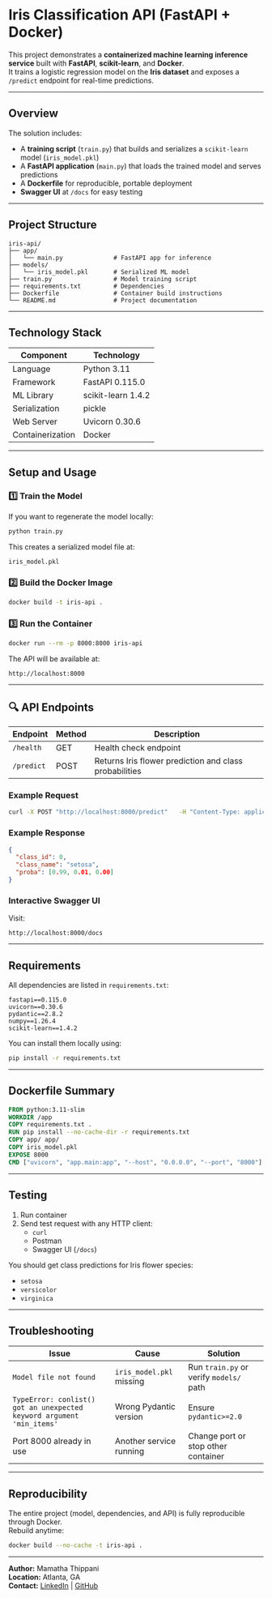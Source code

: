 # Iris Classification API (FastAPI + Docker)

This project demonstrates a **containerized machine learning inference service** built with **FastAPI**, **scikit-learn**, and **Docker**.  
It trains a logistic regression model on the **Iris dataset** and exposes a `/predict` endpoint for real-time predictions.

---

## Overview

The solution includes:
- A **training script** (`train.py`) that builds and serializes a `scikit-learn` model (`iris_model.pkl`)
- A **FastAPI application** (`main.py`) that loads the trained model and serves predictions
- A **Dockerfile** for reproducible, portable deployment
- **Swagger UI** at `/docs` for easy testing

---

## Project Structure

```
iris-api/
├── app/
│   └── main.py              # FastAPI app for inference
├── models/
│   └── iris_model.pkl       # Serialized ML model
├── train.py                 # Model training script
├── requirements.txt         # Dependencies
├── Dockerfile               # Container build instructions
└── README.md                # Project documentation
```

---

## Technology Stack

| Component | Technology |
|------------|-------------|
| Language | Python 3.11 |
| Framework | FastAPI 0.115.0 |
| ML Library | scikit-learn 1.4.2 |
| Serialization | pickle |
| Web Server | Uvicorn 0.30.6 |
| Containerization | Docker |

---

## Setup and Usage

### 1️⃣ Train the Model
If you want to regenerate the model locally:

```bash
python train.py
```

This creates a serialized model file at:
```
iris_model.pkl
```

### 2️⃣ Build the Docker Image

```bash
docker build -t iris-api .
```

### 3️⃣ Run the Container

```bash
docker run --rm -p 8000:8000 iris-api
```

The API will be available at:
```
http://localhost:8000
```

---

## 🔍 API Endpoints

| Endpoint | Method | Description |
|-----------|---------|-------------|
| `/health` | GET | Health check endpoint |
| `/predict` | POST | Returns Iris flower prediction and class probabilities |

### Example Request
```bash
curl -X POST "http://localhost:8000/predict"   -H "Content-Type: application/json"   -d '{"features": [5.1, 3.5, 1.4, 0.2]}'
```

### Example Response
```json
{
  "class_id": 0,
  "class_name": "setosa",
  "proba": [0.99, 0.01, 0.00]
}
```

### Interactive Swagger UI
Visit:
```
http://localhost:8000/docs
```

---

## Requirements

All dependencies are listed in `requirements.txt`:

```
fastapi==0.115.0
uvicorn==0.30.6
pydantic==2.8.2
numpy==1.26.4
scikit-learn==1.4.2
```

You can install them locally using:
```bash
pip install -r requirements.txt
```

---

## Dockerfile Summary

```dockerfile
FROM python:3.11-slim
WORKDIR /app
COPY requirements.txt .
RUN pip install --no-cache-dir -r requirements.txt
COPY app/ app/
COPY iris_model.pkl
EXPOSE 8000
CMD ["uvicorn", "app.main:app", "--host", "0.0.0.0", "--port", "8000"]
```

---

## Testing

1. Run container
2. Send test request with any HTTP client:
   - `curl`
   - Postman
   - Swagger UI (`/docs`)

You should get class predictions for Iris flower species:
- `setosa`
- `versicolor`
- `virginica`

---

## Troubleshooting

| Issue | Cause | Solution |
|--------|--------|----------|
| `Model file not found` | `iris_model.pkl` missing | Run `train.py` or verify `models/` path |
| `TypeError: conlist() got an unexpected keyword argument 'min_items'` | Wrong Pydantic version | Ensure `pydantic>=2.0` |
| Port 8000 already in use | Another service running | Change port or stop other container |

---

## Reproducibility

The entire project (model, dependencies, and API) is fully reproducible through Docker.  
Rebuild anytime:
```bash
docker build --no-cache -t iris-api .
```
---

**Author:** Mamatha Thippani  
**Location:** Atlanta, GA  
**Contact:** [LinkedIn](https://www.linkedin.com) | [GitHub](https://github.com/Mamathathippani28)

